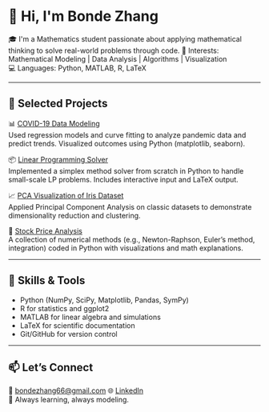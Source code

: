 # 👋 Hi, I'm Bonde Zhang

🎓 I'm a Mathematics student passionate about applying mathematical thinking to solve real-world problems through code. 🧠 Interests: Mathematical Modeling | Data Analysis | Algorithms | Visualization  
💻 Languages: Python, MATLAB, R, LaTeX

---

## 🚀 Selected Projects

📊 [COVID-19 Data Modeling](https://github.com/Bon666/covid19-data-modeling.git)  
Used regression models and curve fitting to analyze pandemic data and predict trends. Visualized outcomes using Python (matplotlib, seaborn).

📦 [Linear Programming Solver](https://github.com/Bon666/linear-programming-solver.git)  
Implemented a simplex method solver from scratch in Python to handle small-scale LP problems. Includes interactive input and LaTeX output.

📈 [PCA Visualization of Iris Dataset](https://github.com/Bon666/pca-iris-visualization.git)  
Applied Principal Component Analysis on classic datasets to demonstrate dimensionality reduction and clustering.

🧮 [Stock Price Analysis](https://github.com/yourname/numerical-methods)  
A collection of numerical methods (e.g., Newton-Raphson, Euler’s method, integration) coded in Python with visualizations and math explanations.

---

## 📌 Skills & Tools

- Python (NumPy, SciPy, Matplotlib, Pandas, SymPy)  
- R for statistics and ggplot2  
- MATLAB for linear algebra and simulations  
- LaTeX for scientific documentation  
- Git/GitHub for version control

---

## 📫 Let’s Connect

📧 bondezhang66@gmail.com
🌐 [LinkedIn](linkedin.com/in/bonde-zhang-2a15b9321)  
🌱 Always learning, always modeling.
